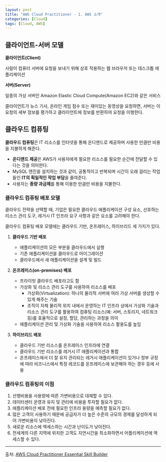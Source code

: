 ```yaml
---
layout: post
title: "AWS Cloud Practitioner - 1. AWS 소개"
categories: [Cloud]
tags: [Cloud, AWS]
---
```


## **클라이언트-서버 모델**

**클라이언트(Client)**

사람이 컴퓨터 서버에 요청을 보내기 위해 상호 작용하는 웹 브라우저 또는 데스크톱 애플리케이션

**서버(Server)**

일종의 가상 서버인 Amazon Elastic Cloud Compute(Amazon EC2)와 같은 서비스

클라이언트가 뉴스 기사, 온라인 게임 점수 또는 재미있는 동영상을 요청하면, 서버는 이 요청의 세부 정보를 평가하고 클라이언트에 정보를 반환하여 요청을 이행한다.

## **클라우드 컴퓨팅**

**클라우드 컴퓨팅**은 IT 리소스를 인터넷을 통해 온디맨드로 제공하며 사용한 만큼만 비용을 지불하게 해준다.

- **온디맨드 제공**은 AWS가 사용자에게 필요한 리소스를 필요한 순간에 전달할 수 있다는 것을 의미한다.
- MySQL 엔진을 설치하는 것과 같이, 공통적이고 반복되며 시간이 오래 걸리는 작업들인 **IT의 획일적인 작업 부담**을 줄여준다.
- 사용자는 **종량 과금제**를 통해 이용한 만큼만 비용을 지불한다.

### **클라우드 컴퓨팅 배포 모델**

클라우드 전략을 선택할 때, 기업은 필요한 클라우드 애플리케이션 구성 요소, 선호하는 리소스 관리 도구, 레거시 IT 인프라 요구 사항과 같은 요소를 고려해야 한다.

클라우드 컴퓨팅 배포 모델에는 클라우드 기반, 온프레미스, 하이브리드 세 가지가 있다.

1. **클라우드 기반 배포**

   - 애플리케이션의 모든 부분을 클라우드에서 실행
   - 기존 애플리케이션을 클라우드로 마이그레이션
   - 클라우드에서 새 애플리케이션을 설계 및 빌드

2. **온프레미스(on-premises) 배포**

   - 프라이빗 클라우드 배포라고도 함
   - 가상화 및 리소스 관리 도구를 사용하여 리소스를 배포
     - 가상화(Virtualization): 하나의 물리적 서버에 여러 가상 서버를 생성할 수 있게 해주는 기술
     - 조직이 자체 물리적 위치 내에서 운영하는 IT 인프라 상에서 가상화 기술과 리소스 관리 도구를 활용하여 컴퓨팅 리소스(예: 서버, 스토리지, 네트워크 등)를 효율적으로 설정, 할당, 관리하는 과정을 의미
   - 애플리케이션 관리 및 가상화 기술을 사용하여 리소스 활용도를 높임

3. **하이브리드 배포**
   - 클라우드 기반 리소스를 온프레미스 인프라에 연결
   - 클라우드 기반 리소스를 레거시 IT 애플리케이션과 통합
   - 온프레미스에서 더 잘 유지 관리되는 레거시 애플리케이션이 있거나 정부 규정에 따라 비즈니스에서 특정 레코드를 온프레미스에 보관해야 하는 경우 등에 사용

### **클라우드 컴퓨팅의 이점**

1. 선행비용을 사용량에 따른 가변비용으로 대체할 수 있다.
2. 데이터센터 운영과 유지 및 관리에 비용을 투자할 필요가 없다.
3. 애플리케이션 배포 전에 필요한 인프라 용량을 예측할 필요가 없다.
4. 많은 고객이 사용하기 때문에 공급자가 더 높은 수준의 규모의 경제를 달성하게 되어 가변비용이 낮아진다.
5. 새로운 리소스에 액세스하는 시간과 난이도가 낮아진다.
6. 전세계의 다른 지역에 위치한 고객도 지연시간을 최소화하면서 어플리케이션에 액세스할 수 있다.

---

출처: [AWS Cloud Practitioner Essential Skill Builder](https://explore.skillbuilder.aws/learn/course/1928/play/6248/aws-cloud-practitioner-essentials-korean)
